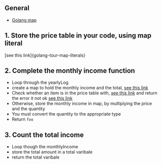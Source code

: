 ## General

- [Golang map][gobyexample-map]

## 1. Store the price table in your code, using map literal

[see this link]{golang-tour-map-literals}

## 2. Complete the monthly income function

- Loop through the yearlyLog
- create a map to hold the monthly income and the total, [see this link][gobyexample-map]
- Check whether an item is in the price table with, [see this link][gobyexample-map] and return the error it not ok [see this link][gobyexample-errors]
- Otherwise, store the monthly income in map, by multiplying the price and the quantity
- You must convert the quantity to the appropriate type
- Return `foo`

## 3. Count the total income

- Loop though the monthlyIncome
- store the total amount in a total varibale
- return the total varibale

[gobyexample-map]: https://gobyexample.com/maps
[gobyexample-errors]: https://gobyexample.com/errors
[golang-tour-map-literals]: https://tour.golang.org/moretypes/20
